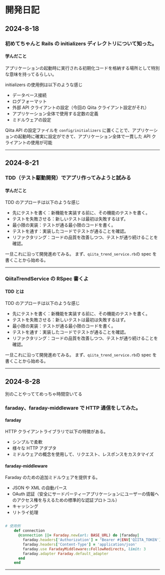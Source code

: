 # 開発日記

## 2024-8-18

### 初めてちゃんと Rails の initializers ディレクトリについて知った。

#### 学んだこと

アプリケーションの起動時に実行される初期化コードを格納する場所として特別な意味を持ってるらしい。

initializers の使用例は以下のような感じ

- データベース接続
- ログフォーマット
- 外部 API クライアントの設定（今回の Qiita クライアント設定がそれ）
- アプリケーション全体で使用する定数の定義
- ミドルウェアの設定

Qiita API の設定ファイルを `config/initializers` に置くことで、アプリケーションの起動時に確実に設定ができて、アプリケーション全体で一貫した API クライアントの使用が可能

---

## 2024-8-21

### TDD（テスト駆動開発）でアプリ作ってみようと試みる

#### 学んだこと

TDD のアプローチは以下のような感じ

- 先にテストを書く：新機能を実装する前に、その機能のテストを書く。
- テストを失敗させる：新しいテストは最初は失敗するはず。
- 最小限の実装：テストが通る最小限のコードを書く。
- テストを通す：実装したコードでテストが通ることを確認。
- リファクタリング：コードの品質を改善しつつ、テストが通り続けることを確認。

一旦これに沿って開発進めてみる。
まず、`qiita_trend_service.rb`の spec を書くことから始める。

---

### QiitaTrendService の RSpec 書くよ

#### TDD とは

TDD のアプローチは以下のような感じ

- 先にテストを書く：新機能を実装する前に、その機能のテストを書く。
- テストを失敗させる：新しいテストは最初は失敗するはず。
- 最小限の実装：テストが通る最小限のコードを書く。
- テストを通す：実装したコードでテストが通ることを確認。
- リファクタリング：コードの品質を改善しつつ、テストが通り続けることを確認。

一旦これに沿って開発進めてみる。
まず、`qiita_trend_service.rb`の spec を書くことから始める。

---

## 2024-8-28

別のことやっててめっちゃ時間空いてる

### faraday、faraday-middleware で HTTP 通信をしてみた。

#### faraday

HTTP クライアントライブラリで以下の特徴がある。

- シンプルで柔軟
- 様々な HTTP アダプタ
- ミドルウェアの概念を使用して、リクエスト、レスポンスをカスタマイズ

#### faraday-middleware

Faraday のための追加ミドルウェアを提供する。

- JSON や XML の自動パース
- OAuth 認証（安全にサードパーティーアプリケーションにユーザーの情報へのアクセス権を与えるための標準的な認証プロトコル）
- キャッシング
- リトライ処理

```ruby

# 使用例
    def connection
      @connection ||= Faraday.new(url: BASE_URL) do |faraday|
        faraday.headers['Authorization'] = "Bearer #{ENV['QIITA_TOKEN']}"
        faraday.headers['Content-Type'] = 'application/json'
        faraday.use FaradayMiddleware::FollowRedirects, limit: 3
        faraday.adapter Faraday.default_adapter
      end
    end
```

---
